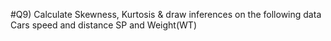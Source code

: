 #Q9) Calculate Skewness, Kurtosis & draw inferences on the following data
      Cars speed and distance 
      SP and Weight(WT)
